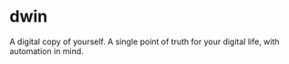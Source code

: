 # dwin
A digital copy of yourself. A single point of truth for your digital life, with automation in mind.
